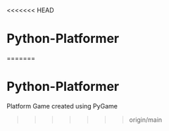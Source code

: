 <<<<<<< HEAD
# Python-Platformer
=======
# Python-Platformer
Platform Game created using PyGame 
>>>>>>> origin/main
